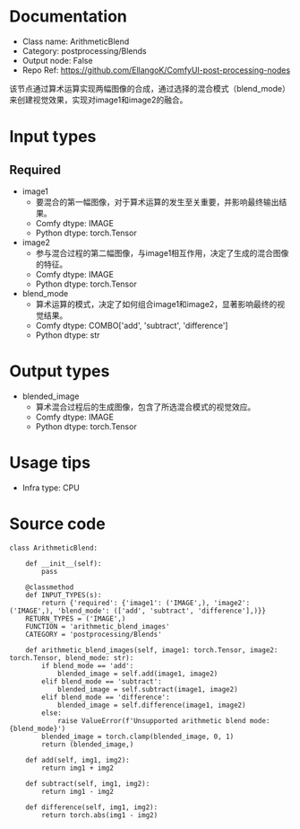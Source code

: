 # Documentation
- Class name: ArithmeticBlend
- Category: postprocessing/Blends
- Output node: False
- Repo Ref: https://github.com/EllangoK/ComfyUI-post-processing-nodes

该节点通过算术运算实现两幅图像的合成，通过选择的混合模式（blend_mode）来创建视觉效果，实现对image1和image2的融合。

# Input types
## Required
- image1
    - 要混合的第一幅图像，对于算术运算的发生至关重要，并影响最终输出结果。
    - Comfy dtype: IMAGE
    - Python dtype: torch.Tensor
- image2
    - 参与混合过程的第二幅图像，与image1相互作用，决定了生成的混合图像的特征。
    - Comfy dtype: IMAGE
    - Python dtype: torch.Tensor
- blend_mode
    - 算术运算的模式，决定了如何组合image1和image2，显著影响最终的视觉结果。
    - Comfy dtype: COMBO['add', 'subtract', 'difference']
    - Python dtype: str

# Output types
- blended_image
    - 算术混合过程后的生成图像，包含了所选混合模式的视觉效应。
    - Comfy dtype: IMAGE
    - Python dtype: torch.Tensor

# Usage tips
- Infra type: CPU

# Source code
```
class ArithmeticBlend:

    def __init__(self):
        pass

    @classmethod
    def INPUT_TYPES(s):
        return {'required': {'image1': ('IMAGE',), 'image2': ('IMAGE',), 'blend_mode': (['add', 'subtract', 'difference'],)}}
    RETURN_TYPES = ('IMAGE',)
    FUNCTION = 'arithmetic_blend_images'
    CATEGORY = 'postprocessing/Blends'

    def arithmetic_blend_images(self, image1: torch.Tensor, image2: torch.Tensor, blend_mode: str):
        if blend_mode == 'add':
            blended_image = self.add(image1, image2)
        elif blend_mode == 'subtract':
            blended_image = self.subtract(image1, image2)
        elif blend_mode == 'difference':
            blended_image = self.difference(image1, image2)
        else:
            raise ValueError(f'Unsupported arithmetic blend mode: {blend_mode}')
        blended_image = torch.clamp(blended_image, 0, 1)
        return (blended_image,)

    def add(self, img1, img2):
        return img1 + img2

    def subtract(self, img1, img2):
        return img1 - img2

    def difference(self, img1, img2):
        return torch.abs(img1 - img2)
```